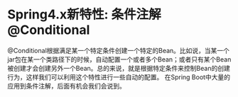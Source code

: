 # Spring4.x新特性: 条件注解@Conditional
@Conditional根据满足某一个特定条件创建一个特定的Bean。比如说，当某一个jar包在某一个类路径下的时候，自动配置一个或者多个Bean；或者只有某个Bean被创建才会创建另外一个Bean。总的来说，就是根据特定条件来控制Bean的创建行为，这样我们可以利用这个特性进行一些自动的配置。
在Spring Boot中大量的应用到条件注解，后面有机会我们会说到。
